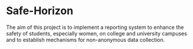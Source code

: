 # Safe-Horizon
The aim of this project is to implement a reporting system to enhance the safety of students, especially women, on college and university campuses and to establish mechanisms for non-anonymous data collection.
